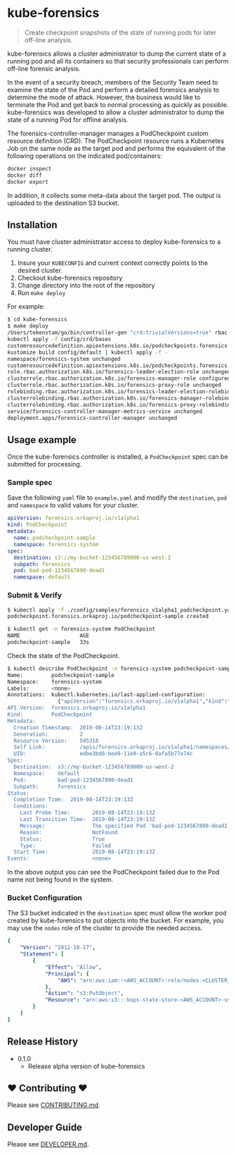# kube-forensics

> Create checkpoint snapshots of the state of running pods for later off-line analysis.

kube-forensics allows a cluster administrator to dump the current state of a running pod and all its containers so that security professionals can perform off-line forensic analysis.

<!-- ![kube-forensics](docs/kube-forensics.png) -->

In the event of a security breach, members of the Security Team need to examine the state of the Pod and perform a detailed forensics analysis to determine the mode of attack. However, the business would like to terminate the Pod and get back to normal processing as quickly as possible. kube-forensics was developed to allow a cluster administrator to dump the state of a running Pod for offline analysis.

The forensics-controller-manager manages a PodCheckpoint custom resource definition (CRD). The PodCheckpoint resource runs a Kubernetes Job on the same node as the target pod and performs the equivalent of the following operations on the indicated pod/containers:

``` bash
docker inspect
docker diff
docker export
```

In addition, it collects some meta-data about the target pod. The output is uploaded to the destination S3 bucket.

## Installation

You must have cluster administrator access to deploy kube-forensics to a running cluster.

1. Insure your `KUBECONFIG` and current context correctly points to the desired cluster.
1. Checkout kube-forensics repository
1. Change directory into the root of the repository
1. Run `make deploy`

For example:

```sh
$ cd kube-forensics
$ make deploy
/Users/tekenstam/go/bin/controller-gen "crd:trivialVersions=true" rbac:roleName=manager-role webhook paths="./..." output:crd:artifacts:config=config/crd/bases
kubectl apply -f config/crd/bases
customresourcedefinition.apiextensions.k8s.io/podcheckpoints.forensics.orkaproj.io configured
kustomize build config/default | kubectl apply -f -
namespace/forensics-system unchanged
customresourcedefinition.apiextensions.k8s.io/podcheckpoints.forensics.orkaproj.io configured
role.rbac.authorization.k8s.io/forensics-leader-election-role unchanged
clusterrole.rbac.authorization.k8s.io/forensics-manager-role configured
clusterrole.rbac.authorization.k8s.io/forensics-proxy-role unchanged
rolebinding.rbac.authorization.k8s.io/forensics-leader-election-rolebinding unchanged
clusterrolebinding.rbac.authorization.k8s.io/forensics-manager-rolebinding unchanged
clusterrolebinding.rbac.authorization.k8s.io/forensics-proxy-rolebinding unchanged
service/forensics-controller-manager-metrics-service unchanged
deployment.apps/forensics-controller-manager unchanged
```

## Usage example

Once the kube-forensics controller is installed, a `PodCheckpoint` spec can be submitted for processing.

### Sample spec

Save the following `yaml` file to `example.yaml` and modify the `destination`, `pod` and `namespace` to valid values for your cluster.

``` yaml
apiVersion: forensics.orkaproj.io/v1alpha1
kind: PodCheckpoint
metadata:
  name: podcheckpoint-sample
  namespace: forensics-system
spec:
  destination: s3://my-bucket-123456789000-us-west-2
  subpath: forensics
  pod: bad-pod-1234567890-dead1
  namespace: default
```

### Submit & Verify

``` sh
$ kubectl apply -f ./config/samples/forensics_v1alpha1_podcheckpoint.yaml
podcheckpoint.forensics.orkaproj.io/podcheckpoint-sample created

$ kubectl get -n forensics-system PodCheckpoint
NAME                   AGE
podcheckpoint-sample   33s
```

Check the state of the PodCheckpoint.

```sh
$ kubectl describe PodCheckpoint -n forensics-system podcheckpoint-sample
Name:         podcheckpoint-sample
Namespace:    forensics-system
Labels:       <none>
Annotations:  kubectl.kubernetes.io/last-applied-configuration:
                {"apiVersion":"forensics.orkaproj.io/v1alpha1","kind":"PodCheckpoint","metadata":{"annotations":{},"name":"podcheckpoint-sample","namespac...
API Version:  forensics.orkaproj.io/v1alpha1
Kind:         PodCheckpoint
Metadata:
  Creation Timestamp:  2019-08-14T23:19:13Z
  Generation:          2
  Resource Version:    595318
  Self Link:           /apis/forensics.orkaproj.io/v1alpha1/namespaces/forensics-system/podcheckpoints/podcheckpoint-sample
  UID:                 edbe3bd6-bee9-11e9-a5c6-0afa5b77e74c
Spec:
  Destination:  s3://my-bucket-123456789000-us-west-2
  Namespace:    default
  Pod:          bad-pod-1234567890-dead1
  Subpath:      forensics
Status:
  Completion Time:  2019-08-14T23:19:13Z
  Conditions:
    Last Probe Time:       2019-08-14T23:19:13Z
    Last Transition Time:  2019-08-14T23:19:13Z
    Message:               The specified Pod 'bad-pod-1234567890-dead1' was not found in the 'default' namespace.
    Reason:                NotFound
    Status:                True
    Type:                  Failed
  Start Time:              2019-08-14T23:19:13Z
Events:                    <none>
```

In the above output you can see the PodCheckpoint failed due to the Pod name not being found in the system.

### Bucket Configuration

The S3 bucket indicated in the `destination` spec must allow the worker pod created by kube-forensics to put objects into the bucket. For example, you may use the `nodes` role of the cluster to provide the needed access.

``` yaml
{
    "Version": "2012-10-17",
    "Statement": [
        {
            "Effect": "Allow",
            "Principal": {
                "AWS": "arn:aws:iam::<AWS_ACCOUNT>:role/nodes.<CLUSTER_NAME>.cluster.k8s.local"
            },
            "Action": "s3:PutObject",
            "Resource": "arn:aws:s3:::kops-state-store-<AWS_ACCOUNT>-us-west-2/*"
        }
    ]
}
```

## Release History

* 0.1.0
  * Release alpha version of kube-forensics

## ❤ Contributing ❤

Please see [CONTRIBUTING.md](.github/CONTRIBUTING.md).

## Developer Guide

Please see [DEVELOPER.md](.github/DEVELOPER.md).

<!-- Markdown link -->
